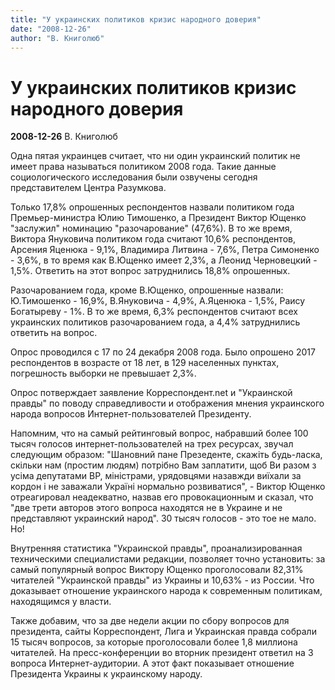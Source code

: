 ```yaml
---
title: "У украинских политиков кризис народного доверия"
date: "2008-12-26"
author: "В. Книголюб"
---
```


# У украинских политиков кризис народного доверия

**2008-12-26** В. Книголюб

Одна пятая украинцев считает, что ни один украинский политик не имеет права называться политиком 2008 года. Такие данные социологического исследования были озвучены сегодня представителем Центра Разумкова.

Только 17,8% опрошенных респондентов назвали политиком года Премьер-министра Юлию Тимошенко, а Президент Виктор Ющенко "заслужил" номинацию "разочарование" (47,6%). В то же время, Виктора Януковича политиком года считают 10,6% респондентов, Арсения Яценюка - 9,1%, Владимира Литвина - 7,6%, Петра Симоненко - 3,6%, в то время как В.Ющенко имеет 2,3%, а Леонид Черновецкий - 1,5%. Ответить на этот вопрос затруднились 18,8% опрошенных.

Разочарованием года, кроме В.Ющенко, опрошенные назвали: Ю.Тимошенко - 16,9%, В.Януковича - 4,9%, А.Яценюка - 1,5%, Раису Богатыреву - 1%. В то же время, 6,3% респондентов считают всех украинских политиков разочарованием года, а 4,4% затруднились ответить на вопрос.

Опрос проводился с 17 по 24 декабря 2008 года. Было опрошено 2017 респондентов в возрасте от 18 лет, в 129 населенных пунктах, погрешность выборки не превышает 2,3%.

Опрос потверждает заявление Корреспондент.net и "Украинской правды" по поводу справедливости и отображения мнения украинского народа вопросов Интернет-пользователей Президенту.

Напомним, что на самый рейтинговый вопрос, набравший более 100 тысяч голосов интернет-пользователей на трех ресурсах, звучал следующим образом: "Шановний пане Презеденте, скажіть будь-ласка, скільки нам (простим людям) потрібно Вам заплатити, щоб Ви разом з усіма депутатами ВР, міністрами, урядовцями назавжди виїхали за кордон і не заважали Україні нормально розвиватися", -  Виктор Ющенко отреагировал неадекватно, назвав его провокационным и сказал, что "две трети авторов этого вопроса находятся не в Украине и не представляют украинский народ". 30 тысяч голосов - это тое не мало. Но!

Внутренняя статистика "Украинской правды", проанализированная техническими специалистами редакции, позволяет точно установить: за самый популярный вопрос Виктору Ющенко проголосовали 82,31% читателей "Украинской правды" из Украины и 10,63% - из России. Что доказывает отношение украинского народа к современным политикам, находящимся у власти.

Также добавим, что за две недели акции по сбору вопросов для президента, сайты Корреспондент, Лига и Украинская правда собрали 15 тысяч вопросов, за которые проголосовали более 1,8 миллиона читателей. На пресс-конференции во вторник президент ответил на 3 вопроса Интернет-аудитории. А этот факт показывает отношение Президента Украины к украинскому народу.